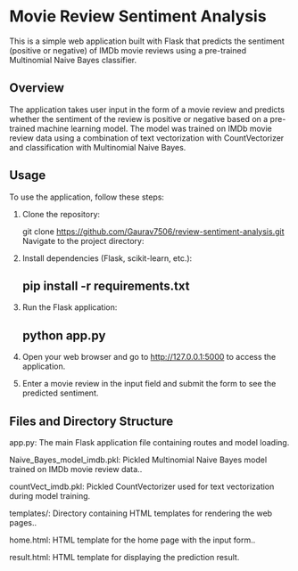 # Movie Review Sentiment Analysis

This is a simple web application built with Flask that predicts the sentiment (positive or negative) of IMDb movie reviews using a pre-trained Multinomial Naive Bayes classifier.

## Overview

The application takes user input in the form of a movie review and predicts whether the sentiment of the review is positive or negative based on a pre-trained machine learning model. The model was trained on IMDb movie review data using a combination of text vectorization with CountVectorizer and classification with Multinomial Naive Bayes.

## Usage

To use the application, follow these steps:

1. Clone the repository:
   
   git clone https://github.com/Gaurav7506/review-sentiment-analysis.git
Navigate to the project directory:


2. Install dependencies (Flask, scikit-learn, etc.):
   ## pip install -r requirements.txt

3. Run the Flask application:
   ## python app.py

4. Open your web browser and go to http://127.0.0.1:5000 to access the application.

5. Enter a movie review in the input field and submit the form to see the predicted sentiment.

## Files and Directory Structure
app.py: The main Flask application file containing routes and model loading.

Naive_Bayes_model_imdb.pkl: Pickled Multinomial Naive Bayes model trained on IMDb movie review data..

countVect_imdb.pkl: Pickled CountVectorizer used for text vectorization during model training.

templates/: Directory containing HTML templates for rendering the web pages..

home.html: HTML template for the home page with the input form..

result.html: HTML template for displaying the prediction result.
